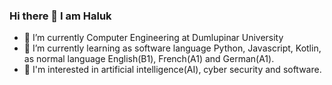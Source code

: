 ### Hi there 👋 I am Haluk

- 🔭 I’m currently Computer Engineering at Dumlupinar University
- 🌱 I’m currently learning as software language Python, Javascript, Kotlin, as normal language English(B1), French(A1) and German(A1).
- 👀 I'm interested in artificial intelligence(AI), cyber security and software. 

